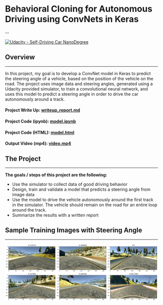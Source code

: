 # Behavioral Cloning for Autonomous Driving using ConvNets in Keras
--

[![Udacity - Self-Driving Car NanoDegree](https://s3.amazonaws.com/udacity-sdc/github/shield-carnd.svg)](http://www.udacity.com/drive)

[//]: # (Image References)
[image_sample]: ./examples/sample_images.png "Sample Images"

## Overview
---
In this project, my goal is to develop a ConvNet model in Keras to predict the steering angle of a vehicle, based on the position of the vehicle on the road. The project uses image data and steering angles, generated using a Udacity provided simulator, to train a convolutional neural network, and uses this model to predict a steering angle in order to drive the car autonomously around a track.

#### **Project Write Up:** [writeup_report.md](./writeup_report.md)
#### **Project Code (ipynb):** [model.ipynb](./model.ipynb)
#### **Project Code (HTML):** [model.html](./model.html)
#### **Output Video (mp4):** [video.mp4](./video/video.mp4)


## The Project
---
**The goals / steps of this project are the following:**
* Use the simulator to collect data of good driving behavior 
* Design, train and validate a model that predicts a steering angle from image data
* Use the model to drive the vehicle autonomously around the first track in the simulator. The vehicle should remain on the road for an entire loop around the track.
* Summarize the results with a written report

## Sample Training Images with Steering Angle
---

![alt text][image_sample]